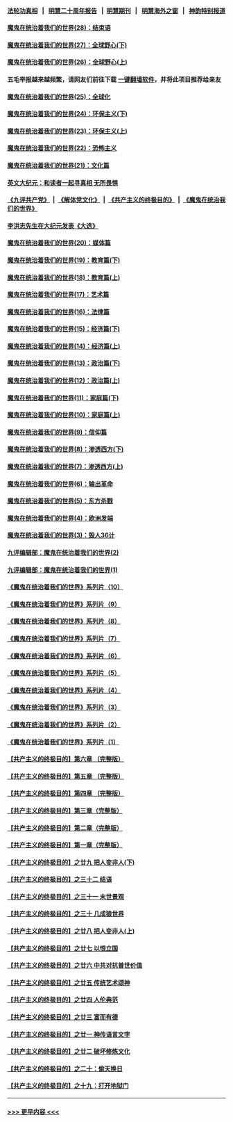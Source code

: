 #### [法轮功真相](https://github.com/gfw-breaker/truth/blob/master/README.md?t=0) &nbsp;&nbsp;|&nbsp;&nbsp; [明慧二十周年报告](https://github.com/gfw-breaker/mh-reports/blob/master/README.md?t=0) &nbsp;&nbsp;|&nbsp;&nbsp;[明慧期刊](https://github.com/gfw-breaker/mh-qikan) &nbsp;&nbsp;|&nbsp;&nbsp; [明慧海外之窗](https://github.com/gfw-breaker/mh-news/blob/master/README.md?t=0) &nbsp;&nbsp;|&nbsp;&nbsp; [神韵特别报道](https://github.com/gfw-breaker/mh-news/blob/master/shenyun.md?t=0)
#### [魔鬼在统治着我们的世界(28)：结束语](../pages/nsc422/n10936246.md?t=07120251) 
#### [魔鬼在统治着我们的世界(27)：全球野心(下)](../pages/nsc422/n10928319.md?t=07120251) 
#### [魔鬼在统治着我们的世界(26)：全球野心(上)](../pages/nsc422/n10900318.md?t=07120251) 
#### 五毛举报越来越频繁，请网友们前往下载 [一键翻墙软件](https://github.com/gfw-breaker/ssr-accounts)，并将此项目推荐给亲友
#### [魔鬼在统治着我们的世界(25)：全球化](../pages/nsc422/n10788205.md?t=07120251) 
#### [魔鬼在统治着我们的世界(24)：环保主义(下)](../pages/nsc422/n10695307.md?t=07120251) 
#### [魔鬼在统治着我们的世界(23)：环保主义(上)](../pages/nsc422/n10688613.md?t=07120251) 
#### [魔鬼在统治着我们的世界(22)：恐怖主义](../pages/nsc422/n10614727.md?t=07120251) 
#### [魔鬼在统治着我们的世界(21)：文化篇](../pages/nsc422/n10597706.md?t=07120251) 
#### [英文大纪元：和读者一起寻真相 无所畏惧](../pages/nsc422/n12542027.md?t=07120251) 
#### [《九评共产党》](https://github.com/begood0513/9ping.md/blob/master/README.md) &nbsp;|&nbsp; [《解体党文化》](../../../../jtdwh.md/blob/master/README.md)  &nbsp;|&nbsp; [《共产主义的终极目的》](../../../../gczydzjmd.md/blob/master/README.md) &nbsp;|&nbsp; [《魔鬼在统治我们的世界》](../../../../mgztzwmdsj.md/blob/master/README.md) 
#### [李洪志先生在大纪元发表《大选》](../pages/nsc422/n12534746.md?t=07120251) 
#### [魔鬼在统治着我们的世界(20)：媒体篇](../pages/nsc422/n10586579.md?t=07120251) 
#### [魔鬼在统治着我们的世界(19)：教育篇(下)](../pages/nsc422/n10564808.md?t=07120251) 
#### [魔鬼在统治着我们的世界(18)：教育篇(上)](../pages/nsc422/n10526970.md?t=07120251) 
#### [魔鬼在统治着我们的世界(17)：艺术篇](../pages/nsc422/n10499093.md?t=07120251) 
#### [魔鬼在统治着我们的世界(16)：法律篇](../pages/nsc422/n10485969.md?t=07120251) 
#### [魔鬼在统治着我们的世界(15)：经济篇(下)](../pages/nsc422/n10469975.md?t=07120251) 
#### [魔鬼在统治着我们的世界(14)：经济篇(上)](../pages/nsc422/n10457370.md?t=07120251) 
#### [魔鬼在统治着我们的世界(13)：政治篇(下)](../pages/nsc422/n10448270.md?t=07120251) 
#### [魔鬼在统治着我们的世界(12)：政治篇(上)](../pages/nsc422/n10444576.md?t=07120251) 
#### [魔鬼在统治着我们的世界(11)：家庭篇(下)](../pages/nsc422/n10440961.md?t=07120251) 
#### [魔鬼在统治着我们的世界(10)：家庭篇(上)](../pages/nsc422/n10435448.md?t=07120251) 
#### [魔鬼在统治着我们的世界(9)：信仰篇](../pages/nsc422/n10432159.md?t=07120251) 
#### [魔鬼在统治着我们的世界(8)：渗透西方(下)](../pages/nsc422/n10429603.md?t=07120251) 
#### [魔鬼在统治着我们的世界(7)：渗透西方(上)](../pages/nsc422/n10426013.md?t=07120251) 
#### [魔鬼在统治着我们的世界(6)：输出革命](../pages/nsc422/n10421536.md?t=07120251) 
#### [魔鬼在统治着我们的世界(5)：东方杀戮](../pages/nsc422/n10417707.md?t=07120251) 
#### [魔鬼在统治着我们的世界(4)：欧洲发端](../pages/nsc422/n10414890.md?t=07120251) 
#### [魔鬼在统治着我们的世界(3)：毁人36计](../pages/nsc422/n10411583.md?t=07120251) 
#### [九评编辑部：魔鬼在统治着我们的世界(2)](../pages/nsc422/n10410036.md?t=07120251) 
#### [九评编辑部：魔鬼在统治着我们的世界(1)](../pages/nsc422/n10406825.md?t=07120251) 
#### [《魔鬼在统治着我们的世界》系列片（10）](../pages/nsc422/n12292670.md?t=07120251) 
#### [《魔鬼在统治着我们的世界》系列片（9）](../pages/nsc422/n12290859.md?t=07120251) 
#### [《魔鬼在统治着我们的世界》系列片（8）](../pages/nsc422/n12287445.md?t=07120251) 
#### [《魔鬼在统治着我们的世界》系列片（7）](../pages/nsc422/n12283425.md?t=07120251) 
#### [《魔鬼在统治着我们的世界》系列片（6）](../pages/nsc422/n12282314.md?t=07120251) 
#### [《魔鬼在统治着我们的世界》系列片（5）](../pages/nsc422/n12281419.md?t=07120251) 
#### [《魔鬼在统治着我们的世界》系列片（4）](../pages/nsc422/n12274024.md?t=07120251) 
#### [《魔鬼在统治着我们的世界》系列片（3）](../pages/nsc422/n12271322.md?t=07120251) 
#### [《魔鬼在统治着我们的世界》系列片（2）](../pages/nsc422/n12269049.md?t=07120251) 
#### [《魔鬼在统治着我们的世界》系列片（1）](../pages/nsc422/n12267575.md?t=07120251) 
#### [【共产主义的终极目的】第六章 （完整版）](../pages/nsc422/n11428913.md?t=07120251) 
#### [【共产主义的终极目的】第五章 （完整版）](../pages/nsc422/n11428912.md?t=07120251) 
#### [【共产主义的终极目的】第四章 （完整版）](../pages/nsc422/n11428907.md?t=07120251) 
#### [【共产主义的终极目的】第三章（完整版）](../pages/nsc422/n11428848.md?t=07120251) 
#### [【共产主义的终极目的】第二章（完整版）](../pages/nsc422/n11428831.md?t=07120251) 
#### [【共产主义的终极目的】第一章（完整版）](../pages/nsc422/n11417651.md?t=07120251) 
#### [【共产主义的终极目的】之廿九 把人变非人(下)](../pages/nsc422/n11344140.md?t=07120251) 
#### [【共产主义的终极目的】之三十二 结语](../pages/nsc422/n11360535.md?t=07120251) 
#### [【共产主义的终极目的】之三十一 末世景观](../pages/nsc422/n11351129.md?t=07120251) 
#### [【共产主义的终极目的】之三十 几成狼世界](../pages/nsc422/n11348280.md?t=07120251) 
#### [【共产主义的终极目的】之廿八 把人变非人(上)](../pages/nsc422/n11340492.md?t=07120251) 
#### [【共产主义的终极目的】之廿七 以恨立国](../pages/nsc422/n11336944.md?t=07120251) 
#### [【共产主义的终极目的】之廿六 中共对抗普世价值](../pages/nsc422/n11324785.md?t=07120251) 
#### [【共产主义的终极目的】之廿五 传统艺术颂神](../pages/nsc422/n11296396.md?t=07120251) 
#### [【共产主义的终极目的】之廿四 人伦典范](../pages/nsc422/n11296397.md?t=07120251) 
#### [【共产主义的终极目的】之廿三 富而有德](../pages/nsc422/n11283598.md?t=07120251) 
#### [【共产主义的终极目的】之廿一 神传语言文字](../pages/nsc422/n11263265.md?t=07120251) 
#### [【共产主义的终极目的】之廿二 破坏修炼文化](../pages/nsc422/n11245728.md?t=07120251) 
#### [【共产主义的终极目的】之二十：偷天换日](../pages/nsc422/n11238846.md?t=07120251) 
#### [【共产主义的终极目的】之十九：打开地狱门](../pages/nsc422/n11206376.md?t=07120251) 

----
#### [ >>> 更早内容 <<< ](../indexes/nsc422-earlier.md)
